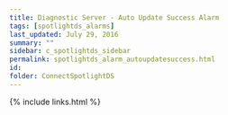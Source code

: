 ```yaml
---
title: ﻿Diagnostic Server - Auto Update Success Alarm
tags: [spotlightds_alarms]
last_updated: July 29, 2016
summary: ""
sidebar: c_spotlightds_sidebar
permalink: spotlightds_alarm_autoupdatesuccess.html
id:
folder: ConnectSpotlightDS
---
```


{% include links.html %}
